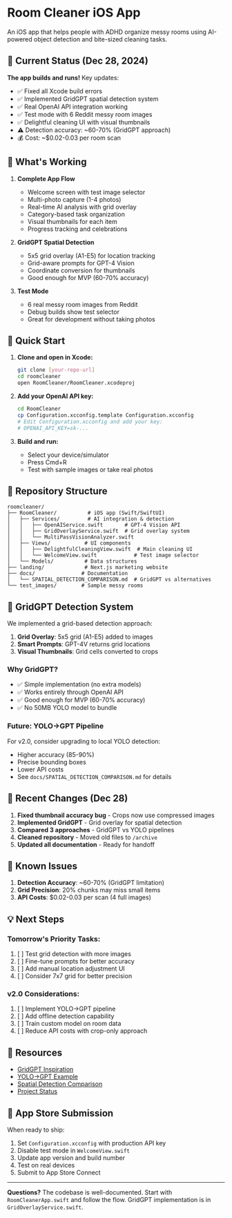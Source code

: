 # Room Cleaner iOS App

An iOS app that helps people with ADHD organize messy rooms using AI-powered object detection and bite-sized cleaning tasks.

## 🚨 Current Status (Dec 28, 2024)

**The app builds and runs!** Key updates:
- ✅ Fixed all Xcode build errors
- ✅ Implemented GridGPT spatial detection system
- ✅ Real OpenAI API integration working
- ✅ Test mode with 6 Reddit messy room images
- ✅ Delightful cleaning UI with visual thumbnails
- ⚠️ Detection accuracy: ~60-70% (GridGPT approach)
- 💰 Cost: ~$0.02-0.03 per room scan

## 🎯 What's Working

1. **Complete App Flow**
   - Welcome screen with test image selector
   - Multi-photo capture (1-4 photos)
   - Real-time AI analysis with grid overlay
   - Category-based task organization
   - Visual thumbnails for each item
   - Progress tracking and celebrations

2. **GridGPT Spatial Detection**
   - 5x5 grid overlay (A1-E5) for location tracking
   - Grid-aware prompts for GPT-4 Vision
   - Coordinate conversion for thumbnails
   - Good enough for MVP (60-70% accuracy)

3. **Test Mode**
   - 6 real messy room images from Reddit
   - Debug builds show test selector
   - Great for development without taking photos

## 🔧 Quick Start

1. **Clone and open in Xcode:**
   ```bash
   git clone [your-repo-url]
   cd roomcleaner
   open RoomCleaner/RoomCleaner.xcodeproj
   ```

2. **Add your OpenAI API key:**
   ```bash
   cd RoomCleaner
   cp Configuration.xcconfig.template Configuration.xcconfig
   # Edit Configuration.xcconfig and add your key:
   # OPENAI_API_KEY=sk-...
   ```

3. **Build and run:**
   - Select your device/simulator
   - Press Cmd+R
   - Test with sample images or take real photos

## 📁 Repository Structure

```
roomcleaner/
├── RoomCleaner/          # iOS app (Swift/SwiftUI)
│   ├── Services/         # AI integration & detection
│   │   ├── OpenAIService.swift       # GPT-4 Vision API
│   │   ├── GridOverlayService.swift  # Grid overlay system
│   │   └── MultiPassVisionAnalyzer.swift
│   ├── Views/           # UI components
│   │   ├── DelightfulCleaningView.swift  # Main cleaning UI
│   │   └── WelcomeView.swift            # Test image selector
│   └── Models/          # Data structures
├── landing/             # Next.js marketing website
├── docs/               # Documentation
│   └── SPATIAL_DETECTION_COMPARISON.md  # GridGPT vs alternatives
└── test_images/        # Sample messy rooms
```

## 🚀 GridGPT Detection System

We implemented a grid-based detection approach:

1. **Grid Overlay**: 5x5 grid (A1-E5) added to images
2. **Smart Prompts**: GPT-4V returns grid locations
3. **Visual Thumbnails**: Grid cells converted to crops

### Why GridGPT?
- ✅ Simple implementation (no extra models)
- ✅ Works entirely through OpenAI API
- ✅ Good enough for MVP (60-70% accuracy)
- ✅ No 50MB YOLO model to bundle

### Future: YOLO→GPT Pipeline
For v2.0, consider upgrading to local YOLO detection:
- Higher accuracy (85-90%)
- Precise bounding boxes
- Lower API costs
- See `docs/SPATIAL_DETECTION_COMPARISON.md` for details

## 📝 Recent Changes (Dec 28)

1. **Fixed thumbnail accuracy bug** - Crops now use compressed images
2. **Implemented GridGPT** - Grid overlay for spatial detection
3. **Compared 3 approaches** - GridGPT vs YOLO pipelines
4. **Cleaned repository** - Moved old files to `/archive`
5. **Updated all documentation** - Ready for handoff

## 🐛 Known Issues

1. **Detection Accuracy**: ~60-70% (GridGPT limitation)
2. **Grid Precision**: 20% chunks may miss small items
3. **API Costs**: $0.02-0.03 per scan (4 full images)

## 💡 Next Steps

### Tomorrow's Priority Tasks:
1. [ ] Test grid detection with more images
2. [ ] Fine-tune prompts for better accuracy
3. [ ] Add manual location adjustment UI
4. [ ] Consider 7x7 grid for better precision

### v2.0 Considerations:
1. [ ] Implement YOLO→GPT pipeline
2. [ ] Add offline detection capability
3. [ ] Train custom model on room data
4. [ ] Reduce API costs with crop-only approach

## 🔗 Resources

- [GridGPT Inspiration](https://github.com/quinny1187/GridGPT)
- [YOLO→GPT Example](https://github.com/zawawiAI/yolo_gpt)
- [Spatial Detection Comparison](docs/SPATIAL_DETECTION_COMPARISON.md)
- [Project Status](PROJECT_STATUS.md)

## 📱 App Store Submission

When ready to ship:
1. Set `Configuration.xcconfig` with production API key
2. Disable test mode in `WelcomeView.swift`
3. Update app version and build number
4. Test on real devices
5. Submit to App Store Connect

---

**Questions?** The codebase is well-documented. Start with `RoomCleanerApp.swift` and follow the flow. GridGPT implementation is in `GridOverlayService.swift`.